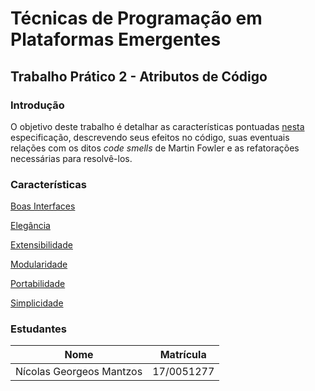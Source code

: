 # Técnicas de Programação em Plataformas Emergentes

## Trabalho Prático 2 - Atributos de Código

### Introdução

O objetivo deste trabalho é detalhar as características pontuadas [nesta](./enunciado.md) especificação, descrevendo 
seus efeitos no código, suas eventuais relações com os ditos *code smells* de Martin Fowler e as refatorações necessárias para resolvê-los.

### Características

[Boas Interfaces](./caracteristicas/caboas_interfaces.md)

[Elegância](./caracteristicas/elegancia.md)

[Extensibilidade](./caracteristicas/extensibilidade.md)

[Modularidade](./caracteristicas/modularidade.md)

[Portabilidade](./caracteristicas/portabilidade.md)

[Simplicidade](./caracteristicas/simplicidade.md)


### Estudantes

| Nome                     | Matrícula  |
|--------------------------|------------|
| Nícolas Georgeos Mantzos | 17/0051277 |

